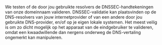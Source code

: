 We testen of de door jou gebruikte resolvers de DNSSEC-handtekeningen van onze domeinnaam valideren. DNSSEC-validatie kan plaatsvinden op de DNS-resolvers van jouw internetprovider of van een andere door jou gebruikte DNS-provider, en/of op je eigen lokale systemen. Het meest veilig is om zo dicht mogelijk op het apparaat van de eindgebruiker te valideren, omdat een kwaadwillende dan nergens onderweg de DNS-vertaling ongemerkt kan manipuleren.
